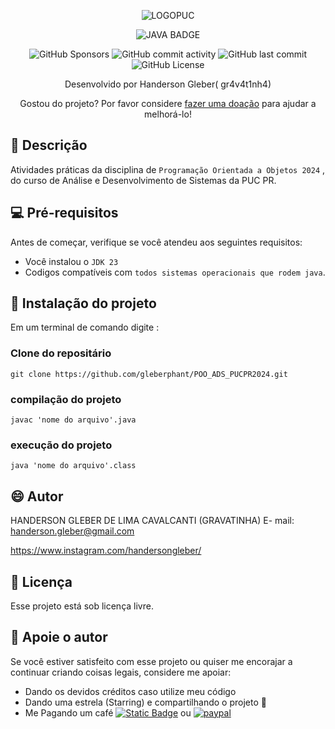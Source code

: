<div  align="center">

![LOGOPUC](https://www.pucpr.br/wp-content/themes/pucpr/_assets/images/logo-pucpr-vermelha.svg)

![JAVA BADGE](	https://img.shields.io/badge/Java-0035C0?style=for-the-badge&logo=java&logoColor=white)

![GitHub Sponsors](https://img.shields.io/github/sponsors/:user)
![GitHub commit activity](https://img.shields.io/github/commit-activity/:interval/:user/:repo)
![GitHub last commit](https://img.shields.io/github/last-commit/:user/:repo)
![GitHub License](https://img.shields.io/github/license/:user/:repo)




Desenvolvido por Handerson Gleber( gr4v4t1nh4) 
</div>

<p align="center">Gostou do projeto? Por favor considere <a href="http://link.mercadopago.com.br/handersongleber">fazer uma doação</a> para ajudar a melhorá-lo!</p>

</div>



## 🐙 Descrição

Atividades práticas da disciplina de `Programação Orientada a Objetos 2024` , do curso de Análise e Desenvolvimento de Sistemas da PUC PR. 

## 💻 Pré-requisitos

Antes de começar, verifique se você atendeu aos seguintes requisitos:

- Você instalou o `JDK 23`
- Codigos compatíveis com `todos sistemas operacionais que rodem java`.

## 🚀 Instalação do projeto

Em um terminal de comando digite :

### Clone do repositário

```
git clone https://github.com/gleberphant/POO_ADS_PUCPR2024.git
```
### compilação do projeto

```
javac 'nome do arquivo'.java
```


### execução do projeto

```
java 'nome do arquivo'.class
```

## 😄 Autor

HANDERSON GLEBER DE LIMA CAVALCANTI (GRAVATINHA)
E- mail:  handerson.gleber@gmail.com

https://www.instagram.com/handersongleber/

## 📝 Licença

Esse projeto está sob licença livre.

## 🤝 Apoie o autor

Se você estiver satisfeito com esse projeto ou quiser me encorajar a continuar criando coisas legais, considere me
apoiar:

- Dando os devidos créditos caso utilize meu código
- Dando uma estrela (Starring) e compartilhando o projeto 🚀
- Me Pagando um
  café [![Static Badge](https://img.shields.io/badge/Mercado_Livre-blue)]("http://link.mercadopago.com.br/handersongleber")
  ou  [![paypal](https://img.shields.io/badge/Pay_Pal-blue)]("https://www.paypal.com/donate/?business=GZCPGEVTCZ8VW&no_recurring=0&currency_code=USD")


